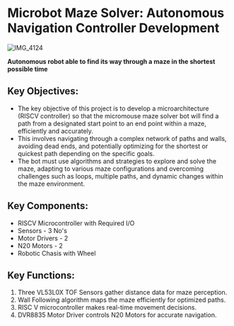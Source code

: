 # Microbot Maze Solver: Autonomous Navigation Controller Development

![IMG_4124](https://github.com/eceelango/RISC-V_HDP/assets/65966247/357e906f-3e07-4aae-b149-dbfe8a4d6116)

**Autonomous robot able to find its way through a maze in the shortest possible time**

## Key Objectives:

+ The key objective of this project is to develop a microarchitecture (RISCV controller) so that the micromouse maze solver bot will find a path from a designated start point to an end point within a maze, efficiently and accurately. 
+ This involves navigating through a complex network of paths and walls, avoiding dead ends, and potentially optimizing for the shortest or quickest path depending on the specific goals. 
+ The bot must use algorithms and strategies to explore and solve the maze, adapting to various maze configurations and overcoming challenges such as loops, multiple paths, and dynamic changes within the maze environment.

## Key Components:

+ RISCV Microcontroller with Required  I/O
+ Sensors - 3 No's
+ Motor Drivers - 2
+ N20 Motors - 2
+ Robotic Chasis with Wheel 

## Key Functions:

1. Three VL53L0X TOF Sensors gather distance data for maze perception.
2. Wall Following algorithm maps the maze efficiently for optimized paths.
3. RISC V microcontroller makes real-time movement decisions.
4. DVR8835 Motor Driver controls N20 Motors for accurate navigation.

